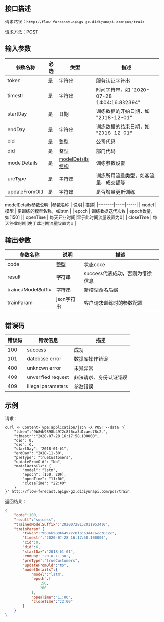 ## 接口描述
请求路径：`http://flow-forecast.apigw-gz.didiyunapi.com/pos/train`

请求方法：POST

## 输入参数
|参数名称 | 必选 | 类型 | 描述|
|--------|-----|-----|-----|
| token | 是 | 字符串| 服务认证字符串|
| timestr | 是 | 字符串 | 时间字符串，如 "2020-07-28 14:04:16.832394" |
| startDay | 是 | 日期 | 训练数据的开始日期，如 "2018-12-01" |
| endDay | 是 | 字符串 | 训练数据的结束日期，如 "2018-12-01" | 
| cid | 是 | 整型 | 公司代码 |
| did | 是 | 整型 | 部门代码 |
| modelDetails | 是 | [modelDetails结构](#Cards) | 训练参数设置|
| preType | 是 | 字符串 | 训练所用流量类型，如客流量、成交额等|
| updateFromOld | 是 | 字符串 | 是否增量更新训练 |

<span id="Cards"></span>
modelDetails参数说明:
|参数名称 | 说明 | 描述|
|--------|-----|-----|
| model | 模型 | 要训练的模型名称，如lstm |
| epoch | 训练数据迭代次数 | epoch数量，如[150] | 
| openTime | 每天开业时间|早于此时间流量设置为0 |
| closeTime | 每天停业时间|晚于此时间流量设置为0 |

## 输出参数
|参数名称 | 说明 | 描述|
|--------|-----|-----|
| code | 整型 | 状态code |
| result | 字符串 | success代表成功，否则为错徐信息|
| trainedModelSuffix | 字符串 | 新模型命名后缀 |
| trainParam | json字符串 | 客户请求训练时的参数配置 |

## 错误码
| 错误码 | 错误信息 | 描述 |
|--------|-----|-----|
| 100 | success | 成功 |
| 101 | datebase error | 数据库操作错误|
| 400 | unknown error | 未知异常 |
| 408 | unverified request | 非法请求、身份认证错误 |
| 409 | illegal parameters | 参数错误 |

## 示例
请求：
```shell
curl -H Content-Type:application/json -X POST --data '{
	"token":"9b86b9898b4972c8f6ca3d4caec78c2c",
	"timestr":"2020-07-28 16:17:58.100000",
	"cid": 0,
	"did": 6,
	"startDay": "2018-01-01",
	"endDay": "2018-11-30",
	"preType": "trueCustomers",
	"updateFromOld": "No",
	"modelDetails": {
		"model": "lstm",
		"epoch": [150, 200],
		"openTime": "11:00",
		"closeTime": "22:00"
	}
}' http://flow-forecast.apigw-gz.didiyunapi.com/pos/train
```
返回结果：
```json
{
    "code":100,
    "result":"success",
    "trainedModelSuffix":"20200728162011953410",
    "trainParam":{
        "token":"9b86b9898b4972c8f6ca3d4caec78c2c",
        "timestr":"2020-07-28 16:17:58.100000",
        "cid":0,
        "did":6,
        "startDay":"2018-01-01",
        "endDay":"2018-11-30",
        "preType":"trueCustomers",
        "updateFromOld":"No",
        "modelDetails":{
            "model":"lstm",
            "epoch":[
                150,
                200
            ],
            "openTime":"11:00",
            "closeTime":"22:00"
        }
    }
}
```
